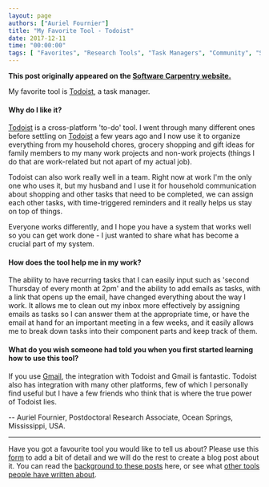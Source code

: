 ```yaml
---
layout: page
authors: ["Auriel Fournier"]
title: "My Favorite Tool - Todoist"
date: 2017-12-11
time: "00:00:00"
tags: [ "Favorites", "Research Tools", "Task Managers", "Community", "Software Carpentry"]
---
```


<p><b>This post originally appeared on the <a href="https://software-carpentry.org/">Software Carpentry website.</a></b></p>

My favorite tool is [Todoist](https://en.todoist.com/), a task manager.

#### Why do I like it?

[Todoist](https://en.todoist.com/) is a cross-platform 'to-do' tool. I went through many different ones before settling on [Todoist](https://en.todoist.com/) a few years ago
and I now use it to organize everything from my household chores, grocery shopping and gift ideas for family members to my
 many work projects and non-work projects (things I do that are work-related but not apart of my actual job).

Todoist can also work really well in a team. Right now at work I'm the only one who uses it, but my husband and I use it for
household communication about shopping and other tasks that need to be completed, we can assign each other tasks,
with time-triggered reminders and it really helps us stay on top of things.

Everyone works differently, and I hope you have a system that works well so you can get work done - I 
just wanted to share what has become a crucial part of my system.

#### How does the tool help me in my work?

The ability to have recurring tasks that I can easily input such as 'second Thursday of every month at 2pm' and the ability to add emails as tasks, with a link that opens up the email, have changed everything about the way I work. It allows me to clean out my inbox more effectively by assigning emails as tasks so I can answer them at the appropriate time, or have the email at hand for an important meeting in a few weeks, and it easily allows me to break down tasks into their component parts and keep track of them.

#### What do you wish someone had told you when you first started learning how to use this tool?

If you use [Gmail](https://gmail.com/), the integration with Todoist and Gmail is fantastic. Todoist also has integration with many other platforms, few of which I personally find useful but I have a few friends who think that is where the true power of Todoist lies.

-- Auriel Fournier, Postdoctoral Research Associate, Ocean Springs, Mississippi, USA.

---

Have you got a favourite tool you would like to tell us about?
Please use this [form](https://docs.google.com/forms/d/e/1FAIpQLSeiu5NzJsLxYueaQrNn_qKbaa5JR2Sz12CeCRyedKQxwb54Dw/viewform)
to add a bit of detail and we will do the rest to create a blog post about it. You can read
the [background to these posts](https://software-carpentry.org/blog/2017/10/fave-tools.html) here,
or see what [other tools people have written about](https://software-carpentry.org/blog/2017/11/favorites.html).
